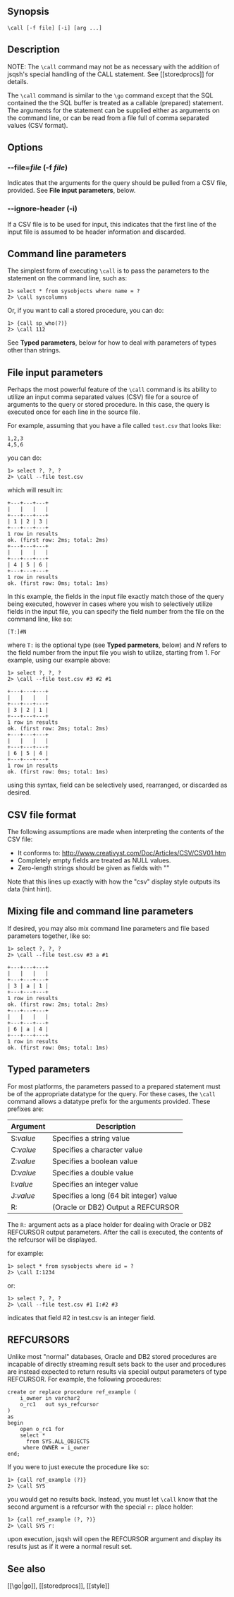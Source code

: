 ## Synopsis

`\call [-f file] [-i] [arg ...]`
              
## Description

NOTE: The `\call` command may not be as necessary with the addition of jsqsh's
special handling of the CALL statement.  See [[storedprocs]] for details. 

The `\call` command is similar to the `\go` command except that the SQL contained 
the the SQL buffer is treated as a callable (prepared) statement. The arguments 
for the statement can be supplied either as arguments on the command line, or 
can be read from a file full of comma separated values (CSV format).
   
## Options

### --file=*file* (-f *file*)

Indicates that the arguments for the query should be pulled from a CSV file, 
provided. See **File input parameters**, below.

### --ignore-header (-i)

If a CSV file is to be used for input, this indicates that the first line of 
the input file is assumed to be header information and discarded. 
   
## Command line parameters

The simplest form of executing `\call` is to pass the parameters to the
statement on the command line, such as:
   
    1> select * from sysobjects where name = ?
    2> \call syscolumns
      
Or, if you want to call a stored procedure, you can do:
   
    1> {call sp_who(?)}
    2> \call 112
      
See **Typed parameters**, below for how to deal with parameters of types other 
than strings.
      
## File input parameters

Perhaps the most powerful feature of the `\call` command is its ability
to utilize an input comma separated values (CSV) file for a source
of arguments to the query or stored procedure.  In this case, the
query is executed once for each line in the source file.
   
For example, assuming that you have a file called `test.csv`  that looks 
like:
   
    1,2,3
    4,5,6
      
you can do:
   
    1> select ?, ?, ?
    2> \call --file test.csv
      
which will result in:
   
    +---+---+---+
    |   |   |   |
    +---+---+---+
    | 1 | 2 | 3 |
    +---+---+---+
    1 row in results
    ok. (first row: 2ms; total: 2ms)
    +---+---+---+
    |   |   |   |
    +---+---+---+
    | 4 | 5 | 6 |
    +---+---+---+
    1 row in results
    ok. (first row: 0ms; total: 1ms)
    
In this example, the fields in the input file exactly match those
of the query being executed, however in cases where you wish to
selectively utilize fields in the input file, you can specify 
the field number from the file on the command line, like so:
   
    [T:]#N
      
where `T:` is the optional type (see **Typed parmeters**, below) and
*N* refers to the field number from the input file you wish to utilize,
starting from 1. For example, using our example above:
   
    1> select ?, ?, ?
    2> \call --file test.csv #3 #2 #1
     
    +---+---+---+
    |   |   |   |
    +---+---+---+
    | 3 | 2 | 1 |
    +---+---+---+
    1 row in results
    ok. (first row: 2ms; total: 2ms)
    +---+---+---+
    |   |   |   |
    +---+---+---+
    | 6 | 5 | 4 |
    +---+---+---+
    1 row in results
    ok. (first row: 0ms; total: 1ms)
    
using this syntax, field can be selectively used, rearranged, or discarded 
as desired.
   
## CSV file format
   
The following assumptions are made when interpreting the contents of
the CSV file:
   
* It conforms to: http://www.creativyst.com/Doc/Articles/CSV/CSV01.htm
* Completely empty fields are treated as NULL values.
* Zero-length strings should be given as fields with ""
     
Note that this lines up exactly with how the "csv" display style outputs its 
data (hint hint).
   
## Mixing file and command line parameters

If desired, you may also mix command line parameters and file based
parameters together, like so:
   
    1> select ?, ?, ?
    2> \call --file test.csv #3 a #1
      
    +---+---+---+
    |   |   |   |
    +---+---+---+
    | 3 | a | 1 |
    +---+---+---+
    1 row in results
    ok. (first row: 2ms; total: 2ms)
    +---+---+---+
    |   |   |   |
    +---+---+---+
    | 6 | a | 4 |
    +---+---+---+
    1 row in results
    ok. (first row: 0ms; total: 1ms)
   
## Typed parameters

For most platforms, the parameters passed to a prepared statement must
be of the appropriate datatype for the query. For these cases, the `\call`
command allows a datatype prefix for the arguments provided. These
prefixes are:
   
Argument  | Description
----------|------------------------------------
S:*value*   | Specifies a string value
C:*value*   | Specifies a character value
Z:*value*   | Specifies a boolean value
D:*value*   | Specifies a double value
I:*value*   | Specifies an integer value
J:*value*   | Specifies a long (64 bit integer) value
R:        | (Oracle or DB2) Output a REFCURSOR 

The `R:` argument acts as a place holder for dealing with Oracle or DB2
REFCURSOR output parameters. After the call is executed, the contents 
of the refcursor will be displayed.
      
for example:
   
    1> select * from sysobjects where id = ?
    2> \call I:1234
      
or:
   
    1> select ?, ?, ?
    2> \call --file test.csv #1 I:#2 #3
      
indicates that field #2 in test.csv is an integer field.

## REFCURSORS

Unlike most "normal" databases, Oracle and DB2 stored procedures are incapable
of directly streaming result sets back to the user and procedures are
instead expected to return results via special output parameters of type
REFCURSOR.  For example, the following procedures:
   
    create or replace procedure ref_example (
        i_owner in varchar2
        o_rc1   out sys_refcursor
    )
    as
    begin
        open o_rc1 for
        select * 
          from SYS.ALL_OBJECTS
         where OWNER = i_owner
    end;
 
If you were to just execute the procedure like so:

    1> {call ref_example (?)}
    2> \call SYS
      
you would get no results back. Instead, you must let `\call` know that
the second argument is a refcursor with the special `r:` place holder:
   
    1> {call ref_example (?, ?)}
    2> \call SYS r:
      
upon execution, jsqsh will open the REFCURSOR argument and display its
results just as if it were a normal result set.
      
## See also

[[\go|go]], [[storedprocs]], [[style]]
